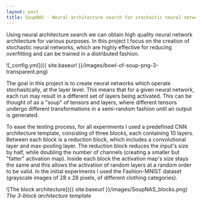 ```yaml
---
layout: post
title: SoupNAS - Neural architecture search for stochastic neural networks
---
```


Using neural architecture search we can obtain high quality neural network architecture for various purposes. In this project I focus on the creation of stochastic neural networks, which are highly effective for reducing overfitting and can be trained in a distributed fashion. 

![_config.yml]({{ site.baseurl }}/images/bowl-of-soup-png-3-transparent.png)  

The goal in this project is to create neural networks which operate stochasitcally, at the layer level. This means that for a given neural network, each run may result in a different set of layers being activated. This can be thought of as a "soup" of tensors and layers, where different tensors undergo different transformations in a semi-random fashion until an output is generated.  
  
To ease the testing process, for all experiments I used a predefined CNN architecture template, consisting of three blocks, each containing 10 layers. Between each block is a reduction block, which includes a convolutional layer and max-pooling layer. The reduction block reduces the input's size by half, while doubling the number of channels (creating a smaller but "fatter" activation map). Inside each block the activation map's size stays the same and this allows the activation of random layers at a random order to be valid. In the initial experiments I used the Fashion-MNIST dataset (grayscale images of 28 x 28 pixels, of different clothing categories).  
  
![The block architecture]({{ site.baseurl }}/images/SoupNAS_blocks.png)
*The 3-block architecture template* 

